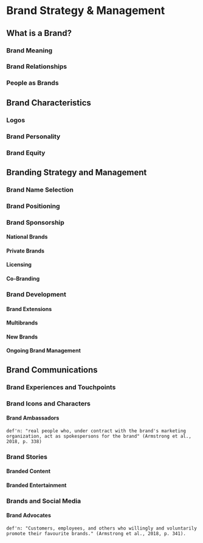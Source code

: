 # Brand Strategy & Management
## What is a Brand?

### Brand Meaning
### Brand Relationships
### People as Brands

## Brand Characteristics
### Logos
### Brand Personality
### Brand Equity

## Branding Strategy and Management
### Brand Name Selection
### Brand Positioning
### Brand Sponsorship
#### National Brands
#### Private Brands
#### Licensing
#### Co-Branding

### Brand Development
#### Brand Extensions
#### Multibrands
#### New Brands
#### Ongoing Brand Management

## Brand Communications
### Brand Experiences and Touchpoints
### Brand Icons and Characters
#### Brand Ambassadors
```
def'n: "real people who, under contract with the brand's marketing organization, act as spokespersons for the brand" (Armstrong et al., 2018, p. 338)
````
### Brand Stories
#### Branded Content
#### Branded Entertainment

### Brands and Social Media
#### Brand Advocates
```
def'n: "Customers, employees, and others who willingly and voluntarily promote their favourite brands." (Armstrong et al., 2018, p. 341).

